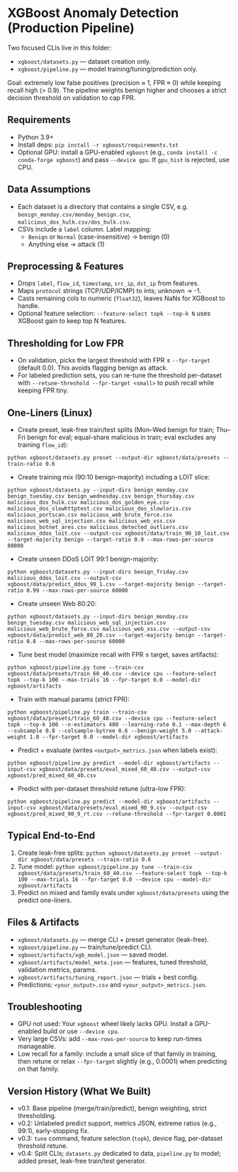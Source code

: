 # XGBoost Anomaly Detection (Production Pipeline)

Two focused CLIs live in this folder:
- `xgboost/datasets.py` — dataset creation only.
- `xgboost/pipeline.py` — model training/tuning/prediction only.

Goal: extremely low false positives (precision ≈ 1, FPR ≈ 0) while keeping recall high (> 0.9). The pipeline weights benign higher and chooses a strict decision threshold on validation to cap FPR.

## Requirements
- Python 3.9+
- Install deps: `pip install -r xgboost/requirements.txt`
- Optional GPU: install a GPU-enabled `xgboost` (e.g., `conda install -c conda-forge xgboost`) and pass `--device gpu`. If `gpu_hist` is rejected, use CPU.

## Data Assumptions
- Each dataset is a directory that contains a single CSV, e.g. `benign_monday.csv/monday_benign.csv`, `malicious_dos_hulk.csv/dos_hulk.csv`.
- CSVs include a `label` column. Label mapping:
  - `Benign` or `Normal` (case-insensitive) → benign (0)
  - Anything else → attack (1)

## Preprocessing & Features
- Drops `label`, `flow_id`, `timestamp`, `src_ip`, `dst_ip` from features.
- Maps `protocol` strings (TCP/UDP/ICMP) to ints; unknown → -1.
- Casts remaining cols to numeric (`float32`), leaves NaNs for XGBoost to handle.
- Optional feature selection: `--feature-select topk --top-k N` uses XGBoost gain to keep top N features.

## Thresholding for Low FPR
- On validation, picks the largest threshold with FPR ≤ `--fpr-target` (default 0.0). This avoids flagging benign as attack.
- For labeled prediction sets, you can re-tune the threshold per-dataset with `--retune-threshold --fpr-target <small>` to push recall while keeping FPR tiny.

## One-Liners (Linux)

- Create preset, leak-free train/test splits (Mon–Wed benign for train; Thu–Fri benign for eval; equal-share malicious in train; eval excludes any training `flow_id`):
```
python xgboost/datasets.py preset --output-dir xgboost/data/presets --train-ratio 0.6
```
- Create training mix (90:10 benign-majority) including a LOIT slice:
```
python xgboost/datasets.py --input-dirs benign_monday.csv benign_tuesday.csv benign_wednesday.csv benign_thursday.csv malicious_dos_hulk.csv malicious_dos_golden_eye.csv malicious_dos_slowhttptest.csv malicious_dos_slowloris.csv malicious_portscan.csv malicious_web_brute_force.csv malicious_web_sql_injection.csv malicious_web_xss.csv malicious_botnet_ares.csv malicious_detected_outliers.csv malicious_ddos_loit.csv --output-csv xgboost/data/train_90_10_loit.csv --target-majority benign --target-ratio 0.9 --max-rows-per-source 80000
```
- Create unseen DDoS LOIT 99:1 benign-majority:
```
python xgboost/datasets.py --input-dirs benign_friday.csv malicious_ddos_loit.csv --output-csv xgboost/data/predict_ddos_99_1.csv --target-majority benign --target-ratio 0.99 --max-rows-per-source 60000
```
- Create unseen Web 80:20:
```
python xgboost/datasets.py --input-dirs benign_monday.csv benign_tuesday.csv malicious_web_sql_injection.csv malicious_web_brute_force.csv malicious_web_xss.csv --output-csv xgboost/data/predict_web_80_20.csv --target-majority benign --target-ratio 0.8 --max-rows-per-source 60000
```
- Tune best model (maximize recall with FPR ≤ target, saves artifacts):
```
python xgboost/pipeline.py tune --train-csv xgboost/data/presets/train_60_40.csv --device cpu --feature-select topk --top-k 100 --max-trials 16 --fpr-target 0.0 --model-dir xgboost/artifacts
```
- Train with manual params (strict FPR):
```
python xgboost/pipeline.py train --train-csv xgboost/data/presets/train_60_40.csv --device cpu --feature-select topk --top-k 100 --n-estimators 400 --learning-rate 0.1 --max-depth 6 --subsample 0.8 --colsample-bytree 0.6 --benign-weight 5.0 --attack-weight 1.0 --fpr-target 0.0 --model-dir xgboost/artifacts
```
- Predict + evaluate (writes `<output>_metrics.json` when labels exist):
```
python xgboost/pipeline.py predict --model-dir xgboost/artifacts --input-csv xgboost/data/presets/eval_mixed_60_40.csv --output-csv xgboost/pred_mixed_60_40.csv
```
- Predict with per-dataset threshold retune (ultra-low FPR):
```
python xgboost/pipeline.py predict --model-dir xgboost/artifacts --input-csv xgboost/data/presets/eval_mixed_90_9.csv --output-csv xgboost/pred_mixed_90_9_rt.csv --retune-threshold --fpr-target 0.0001
```

## Typical End-to-End
1) Create leak-free splits: `python xgboost/datasets.py preset --output-dir xgboost/data/presets --train-ratio 0.6`
2) Tune model: `python xgboost/pipeline.py tune --train-csv xgboost/data/presets/train_60_40.csv --feature-select topk --top-k 100 --max-trials 16 --fpr-target 0.0 --device cpu --model-dir xgboost/artifacts`
3) Predict on mixed and family evals under `xgboost/data/presets` using the predict one-liners.

## Files & Artifacts
- `xgboost/datasets.py` — merge CLI + preset generator (leak-free).
- `xgboost/pipeline.py` — train/tune/predict CLI.
- `xgboost/artifacts/xgb_model.json` — saved model.
- `xgboost/artifacts/model_meta.json` — features, tuned threshold, validation metrics, params.
- `xgboost/artifacts/tuning_report.json` — trials + best config.
- Predictions: `<your_output>.csv` and `<your_output>_metrics.json`.

## Troubleshooting
- GPU not used: Your `xgboost` wheel likely lacks GPU. Install a GPU-enabled build or use `--device cpu`.
- Very large CSVs: add `--max-rows-per-source` to keep run-times manageable.
- Low recall for a family: include a small slice of that family in training, then retune or relax `--fpr-target` slightly (e.g., 0.0001) when predicting on that family.

## Version History (What We Built)
- v0.1: Base pipeline (merge/train/predict), benign weighting, strict thresholding.
- v0.2: Unlabeled predict support, metrics JSON, extreme ratios (e.g., 99:1), early-stopping fix.
- v0.3: `tune` command, feature selection (`topk`), device flag, per-dataset threshold retune.
- v0.4: Split CLIs; `datasets.py` dedicated to data, `pipeline.py` to model; added preset, leak-free train/test generator.

